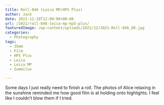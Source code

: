 ```yaml
---
title: Roll-046 (Leica MP/HP5 Plus)
author: Jack
date: 2021-12-18T12:09:00+00:00
url: /2021/roll-046-leica-mp-hp5-plus/
featuredImage: /wp-content/uploads/2021/12/2021-Roll-046_08.jpg
categories:
  - Photography
tags:
  - 35mm
  - Film
  - HP5 Plus
  - Leica
  - Leica MP
  - Summilux

---
```

Some days I just really need to finish a roll. The photos of Alice relaxing in the sunshine reminded me how good film is at holding onto highlights. I feel like I couldn&#8217;t blow them if I tried.<figure class="wp-container-3 wp-block-gallery-624ad30823b01 wp-block-gallery has-nested-images columns-default is-cropped"> <figure class="wp-block-image size-large">

[<img data-id="2345"  src="http://baty.net/wp-content/uploads/2021/12/2021-Roll-046_13.jpg" alt="" class="wp-image-2345" />][1]</figure> <figure class="wp-block-image size-large">[<img data-id="2346"  src="http://baty.net/wp-content/uploads/2021/12/2021-Roll-046_09.jpg" alt="" class="wp-image-2346" />][2]</figure> <figure class="wp-block-image size-large">[<img data-id="2347"  src="http://baty.net/wp-content/uploads/2021/12/2021-Roll-046_08.jpg" alt="" class="wp-image-2347" />][3]</figure> <figure class="wp-block-image size-large">[<img data-id="2348"  src="http://baty.net/wp-content/uploads/2021/12/2021-Roll-046_07.jpg" alt="" class="wp-image-2348" />][4]</figure> <figure class="wp-block-image size-large">[<img data-id="2349"  src="http://baty.net/wp-content/uploads/2021/12/2021-Roll-046_03.jpg" alt="" class="wp-image-2349" />][5]</figure> </figure>

 [1]: https://baty.net/2021/roll-046-leica-mp-hp5-plus/2021-roll-046_13/
 [2]: https://baty.net/2021/roll-046-leica-mp-hp5-plus/2021-roll-046_09/
 [3]: https://baty.net/2021/roll-046-leica-mp-hp5-plus/2021-roll-046_08/
 [4]: https://baty.net/2021/roll-046-leica-mp-hp5-plus/2021-roll-046_07/
 [5]: https://baty.net/2021/roll-046-leica-mp-hp5-plus/2021-roll-046_03/